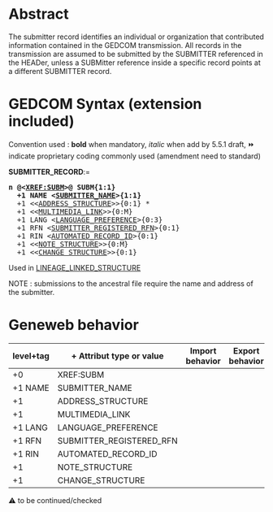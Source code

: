 ﻿# Abstract
The submitter record identifies an individual or organization that contributed information contained
in the GEDCOM transmission. All records in the transmission are assumed to be submitted by the
SUBMITTER referenced in the HEADer, unless a SUBMitter reference inside a specific record
points at a different SUBMITTER record.


# GEDCOM Syntax (extension included)
Convention used : **bold** when mandatory, _italic_ when add by 5.5.1 draft, &#x23E9; indicate proprietary coding commonly used (amendment need to standard)<br />

**SUBMITTER_RECORD**:=
<pre>
<b>n @&lt;<a href=Ged.XREF_SUBM.md>XREF:SUBM</a>&gt;@ SUBM{1:1}</b>
<b>  +1 NAME &lt;<a href=Ged.SUBMITTER_NAME.md>SUBMITTER_NAME</a>&gt;{1:1}</b>
  +1 &lt;&lt;<a href=Ged.ADDRESS_STRUCTURE.md>ADDRESS_STRUCTURE</a>&gt;&gt;{0:1} *
  +1 &lt;&lt;<a href=Ged.MULTIMEDIA_LINK.md>MULTIMEDIA_LINK</a>&gt;&gt;{0:M}
  +1 LANG &lt;<a href=Ged.LANGUAGE_PREFERENCE.md>LANGUAGE_PREFERENCE</a>&gt;{0:3}
  +1 RFN &lt;<a href=Ged.SUBMITTER_REGISTERED_RFN.md>SUBMITTER_REGISTERED_RFN</a>&gt;{0:1}
  +1 RIN &lt;<a href=Ged.AUTOMATED_RECORD_ID.md>AUTOMATED_RECORD_ID</a>&gt;{0:1}
  +1 &lt;&lt;<a href=Ged.NOTE_STRUCTURE.md>NOTE_STRUCTURE</a>&gt;&gt;{0:M}
  +1 &lt;&lt;<a href=Ged.CHANGE_STRUCTURE.md>CHANGE_STRUCTURE</a>&gt;&gt;{0:1}
</pre>
Used in <a href=Ged.LINEAGE_LINKED_STRUCTURE.md>LINEAGE_LINKED_STRUCTURE</a><br />


NOTE : submissions to the ancestral file require the name and address of the submitter.
# Geneweb behavior

level+tag  | + Attribut type or value | Import behavior | Export behavior  | Comment 
---------- | ------------- | :---------------: | :-----------------:| -----------
+0  | XREF:SUBM | | |
+1 NAME | SUBMITTER_NAME | | |
+1  | ADDRESS_STRUCTURE | | |
+1  | MULTIMEDIA_LINK | | |
+1 LANG | LANGUAGE_PREFERENCE | | |
+1 RFN | SUBMITTER_REGISTERED_RFN | | |
+1 RIN | AUTOMATED_RECORD_ID | | |
+1  | NOTE_STRUCTURE | | |
+1  | CHANGE_STRUCTURE | | |

:warning: to be continued/checked

